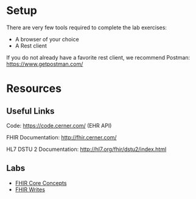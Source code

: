 # Setup

There are very few tools required to complete the lab exercises:

* A browser of your choice
* A Rest client

If you do not already have a favorite rest client, we recommend Postman: <https://www.getpostman.com/> 

# Resources

## Useful Links
Code: <https://code.cerner.com/> (EHR API)

FHIR Documentation: <http://fhir.cerner.com/>

HL7 DSTU 2 Documentation: <http://hl7.org/fhir/dstu2/index.html>

## Labs

* [FHIR Core Concepts](FHIR-Core-Concepts)
* [FHIR Writes](FHIR-Writes)
